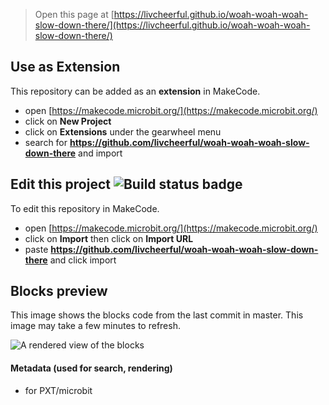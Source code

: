 
> Open this page at [https://livcheerful.github.io/woah-woah-woah-slow-down-there/](https://livcheerful.github.io/woah-woah-woah-slow-down-there/)

## Use as Extension

This repository can be added as an **extension** in MakeCode.

* open [https://makecode.microbit.org/](https://makecode.microbit.org/)
* click on **New Project**
* click on **Extensions** under the gearwheel menu
* search for **https://github.com/livcheerful/woah-woah-woah-slow-down-there** and import

## Edit this project ![Build status badge](https://github.com/livcheerful/woah-woah-woah-slow-down-there/workflows/MakeCode/badge.svg)

To edit this repository in MakeCode.

* open [https://makecode.microbit.org/](https://makecode.microbit.org/)
* click on **Import** then click on **Import URL**
* paste **https://github.com/livcheerful/woah-woah-woah-slow-down-there** and click import

## Blocks preview

This image shows the blocks code from the last commit in master.
This image may take a few minutes to refresh.

![A rendered view of the blocks](https://github.com/livcheerful/woah-woah-woah-slow-down-there/raw/master/.github/makecode/blocks.png)

#### Metadata (used for search, rendering)

* for PXT/microbit
<script src="https://makecode.com/gh-pages-embed.js"></script><script>makeCodeRender("{{ site.makecode.home_url }}", "{{ site.github.owner_name }}/{{ site.github.repository_name }}");</script>

